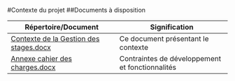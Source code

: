 #Contexte du projet
##Documents à disposition

Répertoire/Document | Signification
------------------------------- |-------------------------
[Contexte de la Gestion des stages.docx](https://drive.google.com/open?id=1HY3qmTStlKwtUHsRtPDsl6c5WyS5SQ3vZSEpljR-fYg&authuser=0)   | Ce document présentant le contexte
 [Annexe cahier des charges.docx](https://drive.google.com/open?id=1kge7hvAeMXFJQ-3Iz0GK2_2Q2jv-Dwiqf7mPe7Iil9Q&authuser=0)  | Contraintes de développement et fonctionnalités



